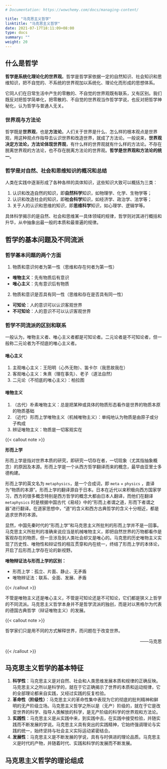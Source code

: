 ```yaml
---
# Documentation: https://wowchemy.com/docs/managing-content/

title: "马克思主义哲学"
linktitle: "马克思主义哲学"
date: 2021-07-17T18:11:09+08:00
type: docs
summary: ""
weight: 20
---
```


<!--more-->

## 什么是哲学

**哲学是系统化理论化的世界观**。哲学是哲学家依据一定的自然知识、社会知识和思维知识，把不自觉的、不系统的世界观加以系统化、理论化而形成的思想体系。

它同人们在日常生活中产生的零散的、不自觉的世界观既有联系，又有区别。我们既反对把哲学简单化，把零散的、不自觉的世界观当作哲学学说，也反对把哲学神秘化，认为哲学与普通人无关。

### 世界观与方法论

哲学既是**世界观**，也是**方法论**。人们关于世界是什么、怎么样的根本观点是世界观，用这种观点作指导去认识世界和改造世界，就成了方法论。一般说来，**世界观决定方法论，方法论体现世界观**，有什么样的世界观就有什么样的方法论。不存在脱离世界观的方法论，也不存在脱离方法论的世界观。**哲学是世界观和方法论的统一**。

### 哲学是对自然、社会和思维知识的概况和总结

人类在实践中逐渐形成了各种各样的具体知识，这些知识大致可以概括为三类：

1. 认识和改造自然的知识，即**自然科学**知识，如物理学、化学、生物学等；
2. 认识和改造社会的知识，即**社会科学**知识，如经济学、政治学、法学等；
3. 关于人的认识和思维的知识，即**思维科学**知识，如心理学、逻辑学等。

具体科学揭示的是自然、社会和思维某一具体领域的规律，哲学则对其进行概括和升华，从中抽象出最一般的本质和最普遍的规律。

## 哲学的基本问题及不同流派

### 哲学基本问题的两个方面

1. 物质和意识何者为第一性（思维和存在何者为第一性）

- **唯物主义**：先有物质后有意识
- **唯心主义**：先有意识后有物质

2. 物质和意识是否具有同一性（思维和存在是否具有同一性）

- **可知论**：人的意识可以认识客观世界
- **不可知论**：人的意识不可以认识客观世界

### 哲学不同流派的区别和联系

一般认为，唯物主义者、唯心主义者都是可知论者。二元论者是不可知论者，但一般称二元论者为不彻底的唯心主义者。

#### 唯心主义

1. 主观唯心主义：王阳明（心外无物）、笛卡尔（我思故我在）
2. 客观唯心主义：朱熹（理在事先）、老子（道法自然）
3. 二元论（不彻底的唯心主义）：柏拉图

#### 唯物主义

1. （古代）朴素唯物主义：总是把某种或具体的物质形态看作是世界的物质本原的物质基础
2. （近代）形而上学唯物主义（机械唯物主义）：单纯地认为物质是由原子或分子构成
3. 辨证唯物主义：物质是一切客观实在

{{< callout note >}}

**形而上学**

形而上学是指对世界本质的研究，即研究一切存在者，一切现象（尤其指抽象概念）的原因及本源。形而上学是一个从西方哲学翻译而来的概念，最早由亚里士多德构建。

形而上学的英文名为 `metaphysics`，是一个合成词，即 `meta` + `physics` ，直译为“物质的本源”。形而上学的翻译源自于日本。日本在近代以来积极向西方国家学习，西方的很多概念特别是西方哲学的概念大都由日本人翻译，而他们在翻译 `metaphysics` 时是根据中国古代《易经》中的“形而上者谓之道，形而下者谓之器”进行翻译。在道家思想中，“道”的含义和西方古典哲学的含义十分相近，都是追求世界的本源。

显然，中国先秦时代的“形而上学”和马克思主义所批判的形而上学并不是一回事。马克思主义所批判的准确来说应当是机械唯物主义，即把自然世界的万物都看作是客观存在的物质，但一旦涉及到人类社会却又是唯心的。马克思的历史唯物主义实现了历史性、唯物性和辩证性的相互贯穿和内在统一，终结了形而上学的本体论，开启了后形而上学存在论的新视野。

**唯物辩证法与形而上学的区别：**

- 形而上学：孤立、片面、静止、无矛盾
- 唯物辨证法：联系、全面、发展、矛盾

{{< /callout >}}

不管是唯物主义还是唯心主义，不管是可知论还是不可知论，它们都是狭义上哲学的不同流派。马克思主义哲学本身并不是哲学流派的独创，而是对以黑格尔为代表的德国古典哲学（辩证唯物主义）的发展。

{{< callout note >}}

哲学家们只是用不同的方式解释世界，而问题在于改变世界。

<p align="right">——马克思</p>

{{< /callout >}}

## 马克思主义哲学的基本特征

1. **科学性**：马克思主义是对自然、社会和人类思维发展本质和规律的正确反映。马克思主义之所以是科学的，就在于它正确揭示了世界的本质和运动规律，它的全部理论都来自实践，又经过实践的反复检验。
2. **革命性（阶级性）**：马克思主义的革命性集中表现为它的彻底的批判精神和鲜明的无产阶级立场。马克思主义哲学之所以是（无产）阶级的，就在于它是改变世界的科学、指导人类解放的科学，是无产阶级的科学的世界观和方法论。
3. **实践性**：马克思主义是从实践中来，到实践中去，在实践中接受检验，并随实践而不断发展的学说。马克思主义具有突出的实践精神，它始终强调理论与实践的统一，始终坚持与社会主义实际运动紧密结合。
4. **发展性**：马克思主义是不断发展的学说，具有与时俱进的理论品质。马克思主义是时代的产物，并随着时代、实践和科学的发展而不断发展。

## 马克思主义哲学的理论组成

